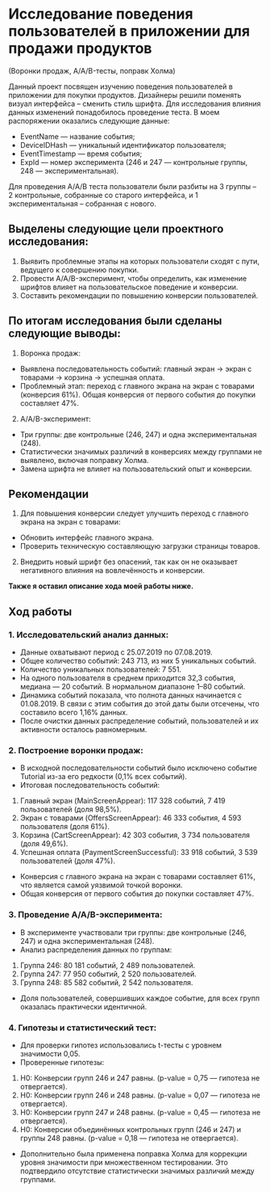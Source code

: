 # Исследование поведения пользователей в приложении для продажи продуктов
(Воронки продаж, A/A/B-тесты, поправк Холма)

Данный проект посвящен изучению поведения пользователей в приложении для покупки продуктов. Дизайнеры решили поменять визуал интерфейса – сменить стиль шрифта. Для исследования влияния данных изменений понадобилось проведение теста. 
В моем распоряжении оказались следующие данные: 
- EventName — название события;
- DeviceIDHash — уникальный идентификатор пользователя;
- EventTimestamp — время события;
- ExpId — номер эксперимента (246 и 247 — контрольные группы, 248 — экспериментальная).

Для проведения A/A/B теста пользователи были разбиты на 3 группы – 2 контрольные, собранные со старого интерфейса, и 1 экспериментальная – собранная с нового.

## **Выделены следующие цели проектного исследования:**
1.	Выявить проблемные этапы на которых пользователи сходят с пути, ведущего к совершению покупки.
2.	Провести A/A/B-эксперимент, чтобы определить, как изменение шрифтов влияет на пользовательское поведение и конверсии.
3.	Составить рекомендации по повышению конверсии пользователей.

## **По итогам исследования были сделаны следующие выводы:**
1.	Воронка продаж:
- Выявлена последовательность событий: главный экран → экран с товарами → корзина → успешная оплата.
- Проблемный этап: переход с главного экрана на экран с товарами (конверсия 61%). Общая конверсия от первого события до покупки составляет 47%.
2.	A/A/B-эксперимент:
- Три группы: две контрольные (246, 247) и одна экспериментальная (248).
- Статистически значимых различий в конверсиях между группами не выявлено, включая поправку Холма.
- Замена шрифта не влияет на пользовательский опыт и конверсии.

## **Рекомендации**
1.	Для повышения конверсии следует улучшить переход с главного экрана на экран с товарами:
- Обновить интерфейс главного экрана.
- Проверить техническую составляющую загрузки страницы товаров.
2.	Внедрить новый шрифт без опасений, так как он не оказывает негативного влияния на вовлечённость и конверсии.

**Также я оставил описание хода моей работы ниже.**

## **Ход работы**
### 1.	Исследовательский анализ данных:
- Данные охватывают период с 25.07.2019 по 07.08.2019.
- Общее количество событий: 243 713, из них 5 уникальных событий.
- Количество уникальных пользователей: 7 551.
- На одного пользователя в среднем приходится 32,3 события, медиана — 20 событий. В нормальном диапазоне 1–80 событий.
- Динамика событий показала, что полнота данных начинается с 01.08.2019. В связи с этим события до этой даты были отсечены, что составило всего 1,16% данных.
- После очистки данных распределение событий, пользователей и их активности осталось равномерным.
### 2.	Построение воронки продаж:
- В исходной последовательности событий было исключено событие Tutorial из-за его редкости (0,1% всех событий).
- Итоговая последовательность событий:
1.	Главный экран (MainScreenAppear): 117 328 событий, 7 419 пользователей (доля 98,5%).
2.	Экран с товарами (OffersScreenAppear): 46 333 события, 4 593 пользователя (доля 61%).
3.	Корзина (CartScreenAppear): 42 303 события, 3 734 пользователя (доля 49,6%).
4.	Успешная оплата (PaymentScreenSuccessful): 33 918 событий, 3 539 пользователей (доля 47%).
- Конверсия с главного экрана на экран с товарами составляет 61%, что является самой уязвимой точкой воронки.
- Общая конверсия от первого события до покупки составляет 47%.
### 3.	Проведение A/A/B-эксперимента:
- В эксперименте участвовали три группы: две контрольные (246, 247) и одна экспериментальная (248).
- Анализ распределения данных по группам:
1) Группа 246: 80 181 событий, 2 489 пользователей.
2) Группа 247: 77 950 событий, 2 520 пользователей.
3) Группа 248: 85 582 событий, 2 542 пользователя.
- Доля пользователей, совершивших каждое событие, для всех групп оказалась практически идентичной.
### 4.	Гипотезы и статистический тест:
- Для проверки гипотез использовались t-тесты с уровнем значимости 0,05.
- Проверенные гипотезы:
1.	H0: Конверсии групп 246 и 247 равны. (p-value = 0,75 — гипотеза не отвергается).
2.	H0: Конверсии групп 246 и 248 равны. (p-value = 0,07 — гипотеза не отвергается).
3.	H0: Конверсии групп 247 и 248 равны. (p-value = 0,45 — гипотеза не отвергается).
4.	H0: Конверсии объединённых контрольных групп (246 и 247) и группы 248 равны. (p-value = 0,18 — гипотеза не отвергается).
- Дополнительно была применена поправка Холма для коррекции уровня значимости при множественном тестировании. Это подтвердило отсутствие статистически значимых различий между группами.
